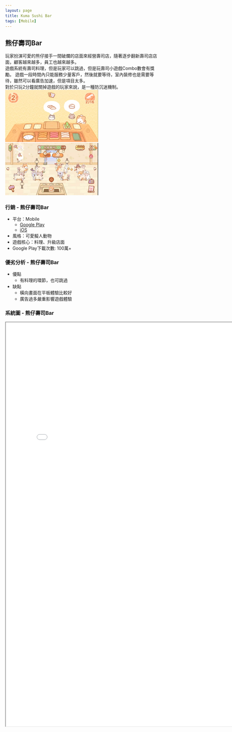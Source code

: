 ```yaml
---
layout: page
title: Kuma Sushi Bar
tags: [Mobile]
---
```



## 熊仔壽司Bar
玩家扮演可愛的熊仔接手一間破爛的店面來經營壽司店，隨著逐步翻新壽司店店面，顧客越來越多，員工也越來越多。  
遊戲系統有壽司料理，但是玩家可以跳過，但是玩壽司小遊戲Combo數會有獎勵。
遊戲一段時間內只能服務少量客戶，然後就要等待，室內裝修也是需要等待，雖然可以看廣告加速，但是項目太多。  
對於只玩2分鐘就關掉遊戲的玩家來說，是一種防沉迷機制。  
<img src="Kuma1.webp" Width="300" /> 
<img src="Kuma2.webp" Width="300" /> 


### 行銷 - 熊仔壽司Bar
* 平台：Mobile
    * [Google Play](https://play.google.com/store/apps/details?id=com.hyperbeard.kumosushibar)
    * [iOS](https://apps.apple.com/tw/app/kuma-sushi-bar/id1582196903)
* 風格：可愛擬人動物
* 遊戲核心：料理、升級店面
* Google Play下載次數: 100萬+


### 優劣分析 - 熊仔壽司Bar
* 優點
  * 有料理的環節，也可跳過
* 缺點
  * 橫向畫面在平板體驗比較好
  * 廣告過多嚴重影響遊戲體驗

### 系統圖 - 熊仔壽司Bar

<iframe class="my-iframe" width="800" height="1300" src="mechanism.html"></iframe> 


